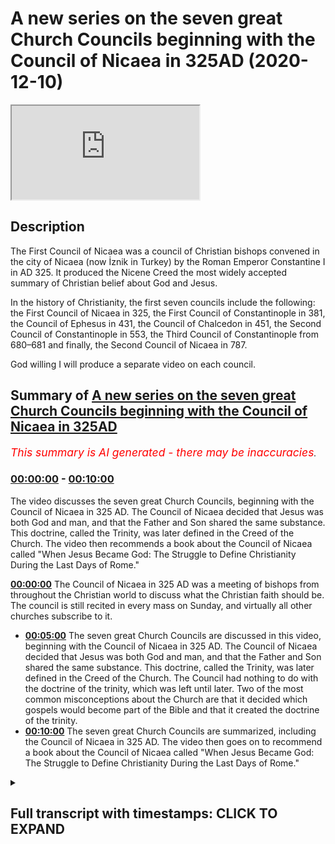 # A new series on the seven great Church Councils beginning with the Council of Nicaea in 325AD (2020-12-10)

<iframe loading='lazy' src='https://www.youtube.com/embed/xDMqo1jMVH4'></iframe>

## Description

The First Council of Nicaea was a council of Christian bishops convened in the city of Nicaea (now İznik in Turkey) by the Roman Emperor Constantine I in AD 325. It produced the Nicene Creed the most widely accepted summary of Christian belief about God and Jesus.

In the history of Christianity, the first seven councils include the following: the First Council of Nicaea in 325, the First Council of Constantinople in 381, the Council of Ephesus in 431, the Council of Chalcedon in 451, the Second Council of Constantinople in 553, the Third Council of Constantinople from 680–681 and finally, the Second Council of Nicaea in 787.

God willing I will produce a separate video on each council.

## Summary of [A new series on the seven great Church Councils beginning with the Council of Nicaea in 325AD](https://www.youtube.com/watch?v=xDMqo1jMVH4)


*<span style="color:red; font-size:125%">This summary is AI generated - there may be inaccuracies</span>. [](/)*

### [00:00:00](https://www.youtube.com/watch?v=xDMqo1jMVH4&t=0) - [00:10:00](https://www.youtube.com/watch?v=xDMqo1jMVH4&t=600)

The video discusses the seven great Church Councils, beginning with the Council of Nicaea in 325 AD. The Council of Nicaea decided that Jesus was both God and man, and that the Father and Son shared the same substance. This doctrine, called the Trinity, was later defined in the Creed of the Church. The video then recommends a book about the Council of Nicaea called "When Jesus Became God: The Struggle to Define Christianity During the Last Days of Rome."

**[00:00:00](https://www.youtube.com/watch?v=xDMqo1jMVH4&t=0)** The Council of Nicaea in 325 AD was a meeting of bishops from throughout the Christian world to discuss what the Christian faith should be. The council is still recited in every mass on Sunday, and virtually all other churches subscribe to it.
* **[00:05:00](https://www.youtube.com/watch?v=xDMqo1jMVH4&t=300)** The seven great Church Councils are discussed in this video, beginning with the Council of Nicaea in 325 AD. The Council of Nicaea decided that Jesus was both God and man, and that the Father and Son shared the same substance. This doctrine, called the Trinity, was later defined in the Creed of the Church. The Council had nothing to do with the doctrine of the trinity, which was left until later. Two of the most common misconceptions about the Church are that it decided which gospels would become part of the Bible and that it created the doctrine of the trinity.
* **[00:10:00](https://www.youtube.com/watch?v=xDMqo1jMVH4&t=600)** The seven great Church Councils are summarized, including the Council of Nicaea in 325 AD. The video then goes on to recommend a book about the Council of Nicaea called "When Jesus Became God: The Struggle to Define Christianity During the Last Days of Rome."

<details><summary><h2>Full transcript with timestamps: CLICK TO EXPAND</h2></summary>

[0:00:01](https://youtu.be/xDMqo1jMVH4?t=1) hello and um i'd like to begin  
[0:00:03](https://youtu.be/xDMqo1jMVH4?t=3) a series of seven videos looking at the  
[0:00:07](https://youtu.be/xDMqo1jMVH4?t=7) seven  
[0:00:08](https://youtu.be/xDMqo1jMVH4?t=8) councils of the church these are the  
[0:00:10](https://youtu.be/xDMqo1jMVH4?t=10) great  
[0:00:11](https://youtu.be/xDMqo1jMVH4?t=11) gatherings of all the bishops in  
[0:00:13](https://youtu.be/xDMqo1jMVH4?t=13) christendom of the church  
[0:00:14](https://youtu.be/xDMqo1jMVH4?t=14) who met on seven occasions over many  
[0:00:16](https://youtu.be/xDMqo1jMVH4?t=16) centuries  
[0:00:18](https://youtu.be/xDMqo1jMVH4?t=18) to thrash out or agree to reach a  
[0:00:20](https://youtu.be/xDMqo1jMVH4?t=20) consensus  
[0:00:22](https://youtu.be/xDMqo1jMVH4?t=22) on what christians should believe on  
[0:00:24](https://youtu.be/xDMqo1jMVH4?t=24) christian doctrine on the christian  
[0:00:26](https://youtu.be/xDMqo1jMVH4?t=26) creed  
[0:00:27](https://youtu.be/xDMqo1jMVH4?t=27) and i think it's useful to look at this  
[0:00:29](https://youtu.be/xDMqo1jMVH4?t=29) and also perhaps to offer some comments  
[0:00:31](https://youtu.be/xDMqo1jMVH4?t=31) on it as well in the light  
[0:00:32](https://youtu.be/xDMqo1jMVH4?t=32) of the christian's own scriptures and  
[0:00:35](https://youtu.be/xDMqo1jMVH4?t=35) what we now know of the historical jesus  
[0:00:37](https://youtu.be/xDMqo1jMVH4?t=37) and the way  
[0:00:38](https://youtu.be/xDMqo1jMVH4?t=38) theology doctrine has evolved and  
[0:00:40](https://youtu.be/xDMqo1jMVH4?t=40) developed over the centuries  
[0:00:43](https://youtu.be/xDMqo1jMVH4?t=43) so um i think there's an opportunity to  
[0:00:45](https://youtu.be/xDMqo1jMVH4?t=45) look at seven different videos at the  
[0:00:47](https://youtu.be/xDMqo1jMVH4?t=47) seven councils  
[0:00:49](https://youtu.be/xDMqo1jMVH4?t=49) starting with the the most famous  
[0:00:51](https://youtu.be/xDMqo1jMVH4?t=51) council of them all the council of  
[0:00:53](https://youtu.be/xDMqo1jMVH4?t=53) nicaea  
[0:00:54](https://youtu.be/xDMqo1jMVH4?t=54) in the fourth century um so why is this  
[0:00:58](https://youtu.be/xDMqo1jMVH4?t=58) important  
[0:00:58](https://youtu.be/xDMqo1jMVH4?t=58) why is this not just a bit of ancient  
[0:01:00](https://youtu.be/xDMqo1jMVH4?t=60) history well the council of nicaea  
[0:01:03](https://youtu.be/xDMqo1jMVH4?t=63) for example is still recited in every  
[0:01:06](https://youtu.be/xDMqo1jMVH4?t=66) mass on sunday  
[0:01:08](https://youtu.be/xDMqo1jMVH4?t=68) so christians throughout the world who  
[0:01:10](https://youtu.be/xDMqo1jMVH4?t=70) are roman catholic  
[0:01:11](https://youtu.be/xDMqo1jMVH4?t=71) uh recite read out uh the council of  
[0:01:15](https://youtu.be/xDMqo1jMVH4?t=75) nicaea so it re and that's the biggest  
[0:01:18](https://youtu.be/xDMqo1jMVH4?t=78) church in the world  
[0:01:20](https://youtu.be/xDMqo1jMVH4?t=80) and virtually all other churches main  
[0:01:23](https://youtu.be/xDMqo1jMVH4?t=83) churches  
[0:01:24](https://youtu.be/xDMqo1jMVH4?t=84) agree that this council is true and they  
[0:01:26](https://youtu.be/xDMqo1jMVH4?t=86) subscribe to it it's their doctrine it's  
[0:01:28](https://youtu.be/xDMqo1jMVH4?t=88) it expresses their faith uh in the most  
[0:01:31](https://youtu.be/xDMqo1jMVH4?t=91) succinct way  
[0:01:32](https://youtu.be/xDMqo1jMVH4?t=92) uh whether it be the church of england  
[0:01:34](https://youtu.be/xDMqo1jMVH4?t=94) or the methodist church or or whoever  
[0:01:36](https://youtu.be/xDMqo1jMVH4?t=96) but that with the exception of um say  
[0:01:39](https://youtu.be/xDMqo1jMVH4?t=99) that you have his witnesses  
[0:01:41](https://youtu.be/xDMqo1jMVH4?t=101) most other churches accepted  
[0:01:44](https://youtu.be/xDMqo1jMVH4?t=104) so um i want to talk about these creeds  
[0:01:47](https://youtu.be/xDMqo1jMVH4?t=107) what they mean  
[0:01:48](https://youtu.be/xDMqo1jMVH4?t=108) why they were formulated why they're  
[0:01:50](https://youtu.be/xDMqo1jMVH4?t=110) important and also offer a few points  
[0:01:52](https://youtu.be/xDMqo1jMVH4?t=112) of comment by way as i say of um  
[0:01:56](https://youtu.be/xDMqo1jMVH4?t=116) what the historical jesus uh apparently  
[0:01:59](https://youtu.be/xDMqo1jMVH4?t=119) said and what even the christian's own  
[0:02:00](https://youtu.be/xDMqo1jMVH4?t=120) bible  
[0:02:02](https://youtu.be/xDMqo1jMVH4?t=122) says by way of contrast  
[0:02:05](https://youtu.be/xDMqo1jMVH4?t=125) so what was the counts of nicaea why is  
[0:02:07](https://youtu.be/xDMqo1jMVH4?t=127) it called the council of nicaea well  
[0:02:09](https://youtu.be/xDMqo1jMVH4?t=129) the nicaea was a town in what is today  
[0:02:14](https://youtu.be/xDMqo1jMVH4?t=134) called turkey  
[0:02:15](https://youtu.be/xDMqo1jMVH4?t=135) and it was chosen by the then emperor  
[0:02:18](https://youtu.be/xDMqo1jMVH4?t=138) constantine  
[0:02:19](https://youtu.be/xDMqo1jMVH4?t=139) as a convenient place in the center of  
[0:02:21](https://youtu.be/xDMqo1jMVH4?t=141) the roman empire  
[0:02:23](https://youtu.be/xDMqo1jMVH4?t=143) in 325 a.d where all the bishops who  
[0:02:26](https://youtu.be/xDMqo1jMVH4?t=146) were called were invited from other  
[0:02:28](https://youtu.be/xDMqo1jMVH4?t=148) world from britain  
[0:02:29](https://youtu.be/xDMqo1jMVH4?t=149) from greece from italy  
[0:02:32](https://youtu.be/xDMqo1jMVH4?t=152) from uh from the east  
[0:02:36](https://youtu.be/xDMqo1jMVH4?t=156) wherever they may be were called over a  
[0:02:37](https://youtu.be/xDMqo1jMVH4?t=157) thousand bishops were invited  
[0:02:39](https://youtu.be/xDMqo1jMVH4?t=159) uh in the end only about three 318  
[0:02:42](https://youtu.be/xDMqo1jMVH4?t=162) the number varies and the sources  
[0:02:44](https://youtu.be/xDMqo1jMVH4?t=164) actually were able to attend along with  
[0:02:46](https://youtu.be/xDMqo1jMVH4?t=166) all their assistants and fellow priests  
[0:02:48](https://youtu.be/xDMqo1jMVH4?t=168) and presbyters and deacons so  
[0:02:50](https://youtu.be/xDMqo1jMVH4?t=170) it's actually quite a large number of  
[0:02:51](https://youtu.be/xDMqo1jMVH4?t=171) people who attended we have  
[0:02:54](https://youtu.be/xDMqo1jMVH4?t=174) some records uh from that time a chap  
[0:02:57](https://youtu.be/xDMqo1jMVH4?t=177) called eusebius kept a record  
[0:02:59](https://youtu.be/xDMqo1jMVH4?t=179) um so we have some idea what actually  
[0:03:01](https://youtu.be/xDMqo1jMVH4?t=181) happened  
[0:03:03](https://youtu.be/xDMqo1jMVH4?t=183) but uh constantine the the emperor was  
[0:03:06](https://youtu.be/xDMqo1jMVH4?t=186) um  
[0:03:06](https://youtu.be/xDMqo1jMVH4?t=186) the guy who was uh in charge and he  
[0:03:09](https://youtu.be/xDMqo1jMVH4?t=189) wanted  
[0:03:10](https://youtu.be/xDMqo1jMVH4?t=190) a creed uh to express the common faith  
[0:03:13](https://youtu.be/xDMqo1jMVH4?t=193) of the church  
[0:03:14](https://youtu.be/xDMqo1jMVH4?t=194) because at that time be both before and  
[0:03:17](https://youtu.be/xDMqo1jMVH4?t=197) after actually the church was in  
[0:03:18](https://youtu.be/xDMqo1jMVH4?t=198) conflict was riven apart by  
[0:03:20](https://youtu.be/xDMqo1jMVH4?t=200) disagreements over who jesus  
[0:03:24](https://youtu.be/xDMqo1jMVH4?t=204) was and there were other issues as well  
[0:03:25](https://youtu.be/xDMqo1jMVH4?t=205) but this was the biggest  
[0:03:27](https://youtu.be/xDMqo1jMVH4?t=207) theological issue of all the churchmen  
[0:03:30](https://youtu.be/xDMqo1jMVH4?t=210) lead church leaders like say athanasius  
[0:03:32](https://youtu.be/xDMqo1jMVH4?t=212) who is a  
[0:03:34](https://youtu.be/xDMqo1jMVH4?t=214) a pretty famous high-profile bishop in  
[0:03:36](https://youtu.be/xDMqo1jMVH4?t=216) alexandria in uh  
[0:03:38](https://youtu.be/xDMqo1jMVH4?t=218) today's egypt he defended the idea  
[0:03:42](https://youtu.be/xDMqo1jMVH4?t=222) that jesus was god just like the father  
[0:03:44](https://youtu.be/xDMqo1jMVH4?t=224) was god father was god  
[0:03:46](https://youtu.be/xDMqo1jMVH4?t=226) jesus was god there were other people  
[0:03:48](https://youtu.be/xDMqo1jMVH4?t=228) some of who were bishops but perhaps the  
[0:03:50](https://youtu.be/xDMqo1jMVH4?t=230) most famous one was called  
[0:03:51](https://youtu.be/xDMqo1jMVH4?t=231) arius and arius um  
[0:03:54](https://youtu.be/xDMqo1jMVH4?t=234) was what's called a presbyter kind of  
[0:03:56](https://youtu.be/xDMqo1jMVH4?t=236) like a priest  
[0:03:58](https://youtu.be/xDMqo1jMVH4?t=238) also from the same part of the world who  
[0:04:01](https://youtu.be/xDMqo1jMVH4?t=241) although  
[0:04:02](https://youtu.be/xDMqo1jMVH4?t=242) he agreed that jesus was divine  
[0:04:05](https://youtu.be/xDMqo1jMVH4?t=245) believed actually that there was a time  
[0:04:07](https://youtu.be/xDMqo1jMVH4?t=247) when he did not exist  
[0:04:08](https://youtu.be/xDMqo1jMVH4?t=248) and that was almost his catchphrase that  
[0:04:10](https://youtu.be/xDMqo1jMVH4?t=250) the son uh was god but there was a time  
[0:04:13](https://youtu.be/xDMqo1jMVH4?t=253) when he was not  
[0:04:14](https://youtu.be/xDMqo1jMVH4?t=254) he didn't exist only the father existed  
[0:04:16](https://youtu.be/xDMqo1jMVH4?t=256) from all eternity  
[0:04:17](https://youtu.be/xDMqo1jMVH4?t=257) the son ultimately although he was the  
[0:04:20](https://youtu.be/xDMqo1jMVH4?t=260) greatest  
[0:04:21](https://youtu.be/xDMqo1jMVH4?t=261) and existed before anything else was  
[0:04:23](https://youtu.be/xDMqo1jMVH4?t=263) created was ultimately  
[0:04:25](https://youtu.be/xDMqo1jMVH4?t=265) created by god so the sun was in a sense  
[0:04:28](https://youtu.be/xDMqo1jMVH4?t=268) a created god  
[0:04:29](https://youtu.be/xDMqo1jMVH4?t=269) if you like and many people in the  
[0:04:33](https://youtu.be/xDMqo1jMVH4?t=273) church  
[0:04:33](https://youtu.be/xDMqo1jMVH4?t=273) at that time agreed but many people also  
[0:04:37](https://youtu.be/xDMqo1jMVH4?t=277) agreed with athanasius  
[0:04:39](https://youtu.be/xDMqo1jMVH4?t=279) and uh in those days when christians  
[0:04:41](https://youtu.be/xDMqo1jMVH4?t=281) disagreed they got violent and  
[0:04:43](https://youtu.be/xDMqo1jMVH4?t=283) particularly athanasius had a reputation  
[0:04:45](https://youtu.be/xDMqo1jMVH4?t=285) for being a bit of a thug  
[0:04:46](https://youtu.be/xDMqo1jMVH4?t=286) and um it was alleged that he uh  
[0:04:49](https://youtu.be/xDMqo1jMVH4?t=289) through various mercenaries he got  
[0:04:51](https://youtu.be/xDMqo1jMVH4?t=291) people beaten up for their theological  
[0:04:53](https://youtu.be/xDMqo1jMVH4?t=293) views  
[0:04:54](https://youtu.be/xDMqo1jMVH4?t=294) and even people famously in the  
[0:04:55](https://youtu.be/xDMqo1jMVH4?t=295) marketplace used to argue and get a bit  
[0:04:58](https://youtu.be/xDMqo1jMVH4?t=298) violent  
[0:04:58](https://youtu.be/xDMqo1jMVH4?t=298) um about theological disputes about the  
[0:05:01](https://youtu.be/xDMqo1jMVH4?t=301) trinity  
[0:05:01](https://youtu.be/xDMqo1jMVH4?t=301) and about jesus and whatever um it  
[0:05:04](https://youtu.be/xDMqo1jMVH4?t=304) reminds me somewhat of muslims who are  
[0:05:06](https://youtu.be/xDMqo1jMVH4?t=306) so passionate about their faith some are  
[0:05:08](https://youtu.be/xDMqo1jMVH4?t=308) that they uh do things they shouldn't  
[0:05:10](https://youtu.be/xDMqo1jMVH4?t=310) in those days christians fulfill that  
[0:05:13](https://youtu.be/xDMqo1jMVH4?t=313) role today's christians  
[0:05:15](https://youtu.be/xDMqo1jMVH4?t=315) are pretty lukewarm and securized don't  
[0:05:17](https://youtu.be/xDMqo1jMVH4?t=317) really mind if they get walked all over  
[0:05:18](https://youtu.be/xDMqo1jMVH4?t=318) by  
[0:05:19](https://youtu.be/xDMqo1jMVH4?t=319) by other people and their faith is  
[0:05:21](https://youtu.be/xDMqo1jMVH4?t=321) insulted and they say oh well  
[0:05:22](https://youtu.be/xDMqo1jMVH4?t=322) we should make fun of our religion we're  
[0:05:24](https://youtu.be/xDMqo1jMVH4?t=324) happy with that but  
[0:05:26](https://youtu.be/xDMqo1jMVH4?t=326) um but in the fourth century christians  
[0:05:28](https://youtu.be/xDMqo1jMVH4?t=328) took their faith very seriously and  
[0:05:29](https://youtu.be/xDMqo1jMVH4?t=329) wouldn't have put up with any nonsense  
[0:05:31](https://youtu.be/xDMqo1jMVH4?t=331) um anyway so this council meets um  
[0:05:35](https://youtu.be/xDMqo1jMVH4?t=335) and um the arguments take place between  
[0:05:38](https://youtu.be/xDMqo1jMVH4?t=338) uh those representing athanasius the  
[0:05:41](https://youtu.be/xDMqo1jMVH4?t=341) bishop  
[0:05:41](https://youtu.be/xDMqo1jMVH4?t=341) who defended the idea that jesus was god  
[0:05:44](https://youtu.be/xDMqo1jMVH4?t=344) um  
[0:05:45](https://youtu.be/xDMqo1jMVH4?t=345) and the idea that the father and the son  
[0:05:48](https://youtu.be/xDMqo1jMVH4?t=348) shared the same being the same substance  
[0:05:52](https://youtu.be/xDMqo1jMVH4?t=352) the word in greek and this is a bit of  
[0:05:53](https://youtu.be/xDMqo1jMVH4?t=353) jargon but it's gone down in history  
[0:05:56](https://youtu.be/xDMqo1jMVH4?t=356) is homousion homo meaning the same  
[0:05:59](https://youtu.be/xDMqo1jMVH4?t=359) and usion coming from the greek word  
[0:06:01](https://youtu.be/xDMqo1jMVH4?t=361) uzia meaning  
[0:06:02](https://youtu.be/xDMqo1jMVH4?t=362) being excuse me or substance same beings  
[0:06:06](https://youtu.be/xDMqo1jMVH4?t=366) in this word  
[0:06:07](https://youtu.be/xDMqo1jMVH4?t=367) homo usion entered into the vocabulary  
[0:06:09](https://youtu.be/xDMqo1jMVH4?t=369) of the church  
[0:06:10](https://youtu.be/xDMqo1jMVH4?t=370) and it's still part of the vocabulary of  
[0:06:11](https://youtu.be/xDMqo1jMVH4?t=371) the church in its understanding of the  
[0:06:13](https://youtu.be/xDMqo1jMVH4?t=373) relationship between the father and the  
[0:06:15](https://youtu.be/xDMqo1jMVH4?t=375) son  
[0:06:16](https://youtu.be/xDMqo1jMVH4?t=376) between the father who's god and jesus  
[0:06:18](https://youtu.be/xDMqo1jMVH4?t=378) is god they share the same sub they're  
[0:06:20](https://youtu.be/xDMqo1jMVH4?t=380) both  
[0:06:20](https://youtu.be/xDMqo1jMVH4?t=380) divine they're both god in the absolute  
[0:06:23](https://youtu.be/xDMqo1jMVH4?t=383) sense  
[0:06:24](https://youtu.be/xDMqo1jMVH4?t=384) whereas those who are opposed to the  
[0:06:27](https://youtu.be/xDMqo1jMVH4?t=387) idea of  
[0:06:28](https://youtu.be/xDMqo1jMVH4?t=388) jesus being the uncreated god people  
[0:06:30](https://youtu.be/xDMqo1jMVH4?t=390) like arius  
[0:06:32](https://youtu.be/xDMqo1jMVH4?t=392) rejected that term and they rejected it  
[0:06:34](https://youtu.be/xDMqo1jMVH4?t=394) on the good sound principle that  
[0:06:36](https://youtu.be/xDMqo1jMVH4?t=396) actually  
[0:06:36](https://youtu.be/xDMqo1jMVH4?t=396) it's not in the bible it's simply not  
[0:06:38](https://youtu.be/xDMqo1jMVH4?t=398) there in the jewish bible it's not  
[0:06:40](https://youtu.be/xDMqo1jMVH4?t=400) they're the new testament jesus never  
[0:06:41](https://youtu.be/xDMqo1jMVH4?t=401) preached homoresion neither did the  
[0:06:43](https://youtu.be/xDMqo1jMVH4?t=403) apostles needed the  
[0:06:44](https://youtu.be/xDMqo1jMVH4?t=404) paul or anyone so why are we using this  
[0:06:48](https://youtu.be/xDMqo1jMVH4?t=408) bidder this innovative term to describe  
[0:06:51](https://youtu.be/xDMqo1jMVH4?t=411) the god head the term comes from pagan  
[0:06:54](https://youtu.be/xDMqo1jMVH4?t=414) philosophy from greek philosophy  
[0:06:55](https://youtu.be/xDMqo1jMVH4?t=415) anyway so at the end of the day  
[0:06:59](https://youtu.be/xDMqo1jMVH4?t=419) a vote was taken and this is how  
[0:07:02](https://youtu.be/xDMqo1jMVH4?t=422) doctrine was created  
[0:07:05](https://youtu.be/xDMqo1jMVH4?t=425) at some crucial points in the church  
[0:07:07](https://youtu.be/xDMqo1jMVH4?t=427) through majority  
[0:07:08](https://youtu.be/xDMqo1jMVH4?t=428) votes and the majority vote was that  
[0:07:12](https://youtu.be/xDMqo1jMVH4?t=432) athanasius was right and god  
[0:07:15](https://youtu.be/xDMqo1jMVH4?t=435) was declared to be the father and the  
[0:07:19](https://youtu.be/xDMqo1jMVH4?t=439) son  
[0:07:20](https://youtu.be/xDMqo1jMVH4?t=440) so uh those who were disagreed  
[0:07:23](https://youtu.be/xDMqo1jMVH4?t=443) were banished so there's a great  
[0:07:24](https://youtu.be/xDMqo1jMVH4?t=444) incentive to vote the way the  
[0:07:27](https://youtu.be/xDMqo1jMVH4?t=447) emperor wanted you to vote and he  
[0:07:29](https://youtu.be/xDMqo1jMVH4?t=449) supported the ideas of athanasius  
[0:07:31](https://youtu.be/xDMqo1jMVH4?t=451) and if you didn't support the uh the  
[0:07:33](https://youtu.be/xDMqo1jMVH4?t=453) views of the roman empire  
[0:07:35](https://youtu.be/xDMqo1jMVH4?t=455) and the emperor uh then you were  
[0:07:37](https://youtu.be/xDMqo1jMVH4?t=457) banished  
[0:07:38](https://youtu.be/xDMqo1jMVH4?t=458) which was not a punishment that you'd  
[0:07:40](https://youtu.be/xDMqo1jMVH4?t=460) want so  
[0:07:41](https://youtu.be/xDMqo1jMVH4?t=461) um the the council uh agreed  
[0:07:44](https://youtu.be/xDMqo1jMVH4?t=464) uh with athanasius as i was saying  
[0:07:47](https://youtu.be/xDMqo1jMVH4?t=467) and the creed that came out of creed is  
[0:07:50](https://youtu.be/xDMqo1jMVH4?t=470) a statement of belief like  
[0:07:51](https://youtu.be/xDMqo1jMVH4?t=471) akida basically uh which is the arabic  
[0:07:54](https://youtu.be/xDMqo1jMVH4?t=474) term  
[0:07:55](https://youtu.be/xDMqo1jMVH4?t=475) um the arab the nicene creed was created  
[0:07:58](https://youtu.be/xDMqo1jMVH4?t=478) and it had  
[0:07:58](https://youtu.be/xDMqo1jMVH4?t=478) phrases like jesus been described as  
[0:08:01](https://youtu.be/xDMqo1jMVH4?t=481) light from light  
[0:08:02](https://youtu.be/xDMqo1jMVH4?t=482) true god from true god that was one  
[0:08:04](https://youtu.be/xDMqo1jMVH4?t=484) expression from the  
[0:08:06](https://youtu.be/xDMqo1jMVH4?t=486) nicen creed that proclaims his divinity  
[0:08:08](https://youtu.be/xDMqo1jMVH4?t=488) jesus christ is said to be begotten  
[0:08:11](https://youtu.be/xDMqo1jMVH4?t=491) not made i'm not quite sure what  
[0:08:13](https://youtu.be/xDMqo1jMVH4?t=493) begotten means because if you beget  
[0:08:14](https://youtu.be/xDMqo1jMVH4?t=494) something that implies  
[0:08:15](https://youtu.be/xDMqo1jMVH4?t=495) priority ontological priority of the one  
[0:08:18](https://youtu.be/xDMqo1jMVH4?t=498) who is begetting but hey  
[0:08:20](https://youtu.be/xDMqo1jMVH4?t=500) uh begotten not made uh asserting  
[0:08:23](https://youtu.be/xDMqo1jMVH4?t=503) therefore that he was not a mere  
[0:08:24](https://youtu.be/xDMqo1jMVH4?t=504) creature brought out of brought into  
[0:08:27](https://youtu.be/xDMqo1jMVH4?t=507) being out of nothing like  
[0:08:28](https://youtu.be/xDMqo1jMVH4?t=508) aries believed but uh of the same  
[0:08:31](https://youtu.be/xDMqo1jMVH4?t=511) substance  
[0:08:32](https://youtu.be/xDMqo1jMVH4?t=512) as the father um so  
[0:08:36](https://youtu.be/xDMqo1jMVH4?t=516) at homorescius as i say or  
[0:08:37](https://youtu.be/xDMqo1jMVH4?t=517) consubstantial that's  
[0:08:39](https://youtu.be/xDMqo1jMVH4?t=519) another term from latin  
[0:08:42](https://youtu.be/xDMqo1jMVH4?t=522) meaning of the same substance um so this  
[0:08:46](https://youtu.be/xDMqo1jMVH4?t=526) creed was  
[0:08:47](https://youtu.be/xDMqo1jMVH4?t=527) uh declared to be binding on all  
[0:08:49](https://youtu.be/xDMqo1jMVH4?t=529) christians  
[0:08:51](https://youtu.be/xDMqo1jMVH4?t=531) and we still have it recited today as i  
[0:08:53](https://youtu.be/xDMqo1jMVH4?t=533) say now there are a couple of  
[0:08:55](https://youtu.be/xDMqo1jMVH4?t=535) misconceptions  
[0:08:56](https://youtu.be/xDMqo1jMVH4?t=536) um which have become quite popular in  
[0:08:59](https://youtu.be/xDMqo1jMVH4?t=539) recent years one is that  
[0:09:01](https://youtu.be/xDMqo1jMVH4?t=541) somehow the idea that the bible the  
[0:09:03](https://youtu.be/xDMqo1jMVH4?t=543) biblical canon the gospels  
[0:09:05](https://youtu.be/xDMqo1jMVH4?t=545) were somehow decided which gospels would  
[0:09:08](https://youtu.be/xDMqo1jMVH4?t=548) become part of the new testament of that  
[0:09:10](https://youtu.be/xDMqo1jMVH4?t=550) time and which were  
[0:09:11](https://youtu.be/xDMqo1jMVH4?t=551) rejected this is complete border dash  
[0:09:14](https://youtu.be/xDMqo1jMVH4?t=554) there's no evidence in history  
[0:09:15](https://youtu.be/xDMqo1jMVH4?t=555) for that um the main source of the idea  
[0:09:19](https://youtu.be/xDMqo1jMVH4?t=559) that the canon i the list of books to go  
[0:09:22](https://youtu.be/xDMqo1jMVH4?t=562) into the bible was created at the  
[0:09:24](https://youtu.be/xDMqo1jMVH4?t=564) council and i say it seems to be  
[0:09:25](https://youtu.be/xDMqo1jMVH4?t=565) voltaire who's a  
[0:09:26](https://youtu.be/xDMqo1jMVH4?t=566) 18th century french guy he popularized  
[0:09:28](https://youtu.be/xDMqo1jMVH4?t=568) the story  
[0:09:30](https://youtu.be/xDMqo1jMVH4?t=570) um so that that is um a falsehood  
[0:09:33](https://youtu.be/xDMqo1jMVH4?t=573) that's a an urban myth call it that the  
[0:09:36](https://youtu.be/xDMqo1jMVH4?t=576) other  
[0:09:36](https://youtu.be/xDMqo1jMVH4?t=576) uh misconception um perhaps more serious  
[0:09:39](https://youtu.be/xDMqo1jMVH4?t=579) is the idea that the council  
[0:09:42](https://youtu.be/xDMqo1jMVH4?t=582) created the doctrine of the trinity or  
[0:09:44](https://youtu.be/xDMqo1jMVH4?t=584) discussed the trinity  
[0:09:46](https://youtu.be/xDMqo1jMVH4?t=586) um the council had nothing to do with  
[0:09:48](https://youtu.be/xDMqo1jMVH4?t=588) the trinity as i say it was to deal with  
[0:09:49](https://youtu.be/xDMqo1jMVH4?t=589) the issue of the deity of christ  
[0:09:53](https://youtu.be/xDMqo1jMVH4?t=593) questions of the holy spirit um  
[0:09:56](https://youtu.be/xDMqo1jMVH4?t=596) this is the third so-called third person  
[0:09:58](https://youtu.be/xDMqo1jMVH4?t=598) of trinity that was not  
[0:09:59](https://youtu.be/xDMqo1jMVH4?t=599) that was left until another year  
[0:10:03](https://youtu.be/xDMqo1jMVH4?t=603) in fact um that was discussed really in  
[0:10:05](https://youtu.be/xDMqo1jMVH4?t=605) the fourth century  
[0:10:07](https://youtu.be/xDMqo1jMVH4?t=607) at the council of constantinople one of  
[0:10:09](https://youtu.be/xDMqo1jMVH4?t=609) the other councils  
[0:10:10](https://youtu.be/xDMqo1jMVH4?t=610) that i hopefully god willing will be  
[0:10:13](https://youtu.be/xDMqo1jMVH4?t=613) addressing  
[0:10:14](https://youtu.be/xDMqo1jMVH4?t=614) in another video so um  
[0:10:17](https://youtu.be/xDMqo1jMVH4?t=617) that in summary is a very brief uh  
[0:10:20](https://youtu.be/xDMqo1jMVH4?t=620) synopsis of  
[0:10:21](https://youtu.be/xDMqo1jMVH4?t=621) what happened at the council it's the  
[0:10:23](https://youtu.be/xDMqo1jMVH4?t=623) most important christian council in  
[0:10:25](https://youtu.be/xDMqo1jMVH4?t=625) history uh still uh influencing  
[0:10:28](https://youtu.be/xDMqo1jMVH4?t=628) christians today what might one say  
[0:10:31](https://youtu.be/xDMqo1jMVH4?t=631) about it in view of the bible  
[0:10:33](https://youtu.be/xDMqo1jMVH4?t=633) and the historical jesus well that's  
[0:10:36](https://youtu.be/xDMqo1jMVH4?t=636) where it gets a bit  
[0:10:37](https://youtu.be/xDMqo1jMVH4?t=637) awkward because just to give you just  
[0:10:40](https://youtu.be/xDMqo1jMVH4?t=640) a couple of examples in the earliest  
[0:10:42](https://youtu.be/xDMqo1jMVH4?t=642) gospel gospel of mark  
[0:10:44](https://youtu.be/xDMqo1jMVH4?t=644) in the new testament um there's a story  
[0:10:47](https://youtu.be/xDMqo1jMVH4?t=647) in chapter 10  
[0:10:48](https://youtu.be/xDMqo1jMVH4?t=648) uh verse 17 onwards where uh i don't  
[0:10:51](https://youtu.be/xDMqo1jMVH4?t=651) know this is a true story but this is  
[0:10:52](https://youtu.be/xDMqo1jMVH4?t=652) what the gospel says  
[0:10:54](https://youtu.be/xDMqo1jMVH4?t=654) he says a man a rich man young man came  
[0:10:56](https://youtu.be/xDMqo1jMVH4?t=656) to jesus and said good teacher  
[0:10:58](https://youtu.be/xDMqo1jMVH4?t=658) what must i do to inherit eternal life  
[0:11:01](https://youtu.be/xDMqo1jMVH4?t=661) jesus said why do you call me good  
[0:11:05](https://youtu.be/xDMqo1jMVH4?t=665) there is no one good but god alone  
[0:11:09](https://youtu.be/xDMqo1jMVH4?t=669) now this verse is usually understood to  
[0:11:11](https://youtu.be/xDMqo1jMVH4?t=671) mean that jesus was denying that he was  
[0:11:12](https://youtu.be/xDMqo1jMVH4?t=672) god  
[0:11:14](https://youtu.be/xDMqo1jMVH4?t=674) there's another verse in the bible um  
[0:11:16](https://youtu.be/xDMqo1jMVH4?t=676) where jesus  
[0:11:17](https://youtu.be/xDMqo1jMVH4?t=677) says um again historicity is debated but  
[0:11:20](https://youtu.be/xDMqo1jMVH4?t=680) anyway it's there in the bible  
[0:11:22](https://youtu.be/xDMqo1jMVH4?t=682) the father is greater than i the father  
[0:11:25](https://youtu.be/xDMqo1jMVH4?t=685) is greater than i  
[0:11:26](https://youtu.be/xDMqo1jMVH4?t=686) so obviously he both can't be god if one  
[0:11:29](https://youtu.be/xDMqo1jMVH4?t=689) of the  
[0:11:29](https://youtu.be/xDMqo1jMVH4?t=689) persons of the godhead is greater than  
[0:11:31](https://youtu.be/xDMqo1jMVH4?t=691) the other god is god after all  
[0:11:33](https://youtu.be/xDMqo1jMVH4?t=693) so that's a bit of an odd thing to have  
[0:11:36](https://youtu.be/xDMqo1jMVH4?t=696) in your bible if you believe in what  
[0:11:38](https://youtu.be/xDMqo1jMVH4?t=698) nicaea  
[0:11:39](https://youtu.be/xDMqo1jMVH4?t=699) determined and another verse in john's  
[0:11:42](https://youtu.be/xDMqo1jMVH4?t=702) gospel  
[0:11:42](https://youtu.be/xDMqo1jMVH4?t=702) um in chapter 17 verse 3 and i'll just  
[0:11:44](https://youtu.be/xDMqo1jMVH4?t=704) read it to you this is  
[0:11:46](https://youtu.be/xDMqo1jMVH4?t=706) where jesus prays for his disciples and  
[0:11:48](https://youtu.be/xDMqo1jMVH4?t=708) he is said  
[0:11:49](https://youtu.be/xDMqo1jMVH4?t=709) and this is eternal life so this really  
[0:11:52](https://youtu.be/xDMqo1jMVH4?t=712) matters  
[0:11:53](https://youtu.be/xDMqo1jMVH4?t=713) that they may know you the only true god  
[0:11:56](https://youtu.be/xDMqo1jMVH4?t=716) and jesus christ whom you have sent so  
[0:11:59](https://youtu.be/xDMqo1jMVH4?t=719) this is jesus praying  
[0:12:01](https://youtu.be/xDMqo1jMVH4?t=721) this is eternal life that they may know  
[0:12:03](https://youtu.be/xDMqo1jMVH4?t=723) you  
[0:12:04](https://youtu.be/xDMqo1jMVH4?t=724) god the only true god and  
[0:12:07](https://youtu.be/xDMqo1jMVH4?t=727) jesus christ whom you have sent so  
[0:12:10](https://youtu.be/xDMqo1jMVH4?t=730) clearly  
[0:12:11](https://youtu.be/xDMqo1jMVH4?t=731) god and jesus are two separate beings  
[0:12:14](https://youtu.be/xDMqo1jMVH4?t=734) jesus is not god he's praying to god  
[0:12:16](https://youtu.be/xDMqo1jMVH4?t=736) and he refers to the father only as  
[0:12:19](https://youtu.be/xDMqo1jMVH4?t=739) the true god so that verse sits very  
[0:12:23](https://youtu.be/xDMqo1jMVH4?t=743) uncomfortably  
[0:12:24](https://youtu.be/xDMqo1jMVH4?t=744) to put it mildly with the counts of  
[0:12:26](https://youtu.be/xDMqo1jMVH4?t=746) nicer's insistence that  
[0:12:28](https://youtu.be/xDMqo1jMVH4?t=748) jesus as well is god and indeed there  
[0:12:31](https://youtu.be/xDMqo1jMVH4?t=751) are countless verses  
[0:12:33](https://youtu.be/xDMqo1jMVH4?t=753) in the new testament even in the  
[0:12:35](https://youtu.be/xDMqo1jMVH4?t=755) christian new testament  
[0:12:36](https://youtu.be/xDMqo1jMVH4?t=756) which suggests that jesus is not god  
[0:12:38](https://youtu.be/xDMqo1jMVH4?t=758) jesus doesn't know the day to the end he  
[0:12:40](https://youtu.be/xDMqo1jMVH4?t=760) gets tired  
[0:12:41](https://youtu.be/xDMqo1jMVH4?t=761) he is not omniscient he dies on a cross  
[0:12:44](https://youtu.be/xDMqo1jMVH4?t=764) god doesn't die according to the bible  
[0:12:46](https://youtu.be/xDMqo1jMVH4?t=766) according to the crown god is eternal  
[0:12:47](https://youtu.be/xDMqo1jMVH4?t=767) he's immortal  
[0:12:48](https://youtu.be/xDMqo1jMVH4?t=768) how can an immortal eternal god  
[0:12:52](https://youtu.be/xDMqo1jMVH4?t=772) die and so on and so on and so on so  
[0:12:55](https://youtu.be/xDMqo1jMVH4?t=775) um this this is a a an issue which will  
[0:12:59](https://youtu.be/xDMqo1jMVH4?t=779) haunt christians as people look in the  
[0:13:01](https://youtu.be/xDMqo1jMVH4?t=781) bible and say hey  
[0:13:02](https://youtu.be/xDMqo1jMVH4?t=782) your bible doesn't quite match up with  
[0:13:04](https://youtu.be/xDMqo1jMVH4?t=784) the beliefs of nicaea  
[0:13:06](https://youtu.be/xDMqo1jMVH4?t=786) now in terms of recommended reading  
[0:13:08](https://youtu.be/xDMqo1jMVH4?t=788) there are several books i would  
[0:13:09](https://youtu.be/xDMqo1jMVH4?t=789) recommend if you really want to go into  
[0:13:10](https://youtu.be/xDMqo1jMVH4?t=790) this now  
[0:13:11](https://youtu.be/xDMqo1jMVH4?t=791) it's a great it's a great story uh this  
[0:13:13](https://youtu.be/xDMqo1jMVH4?t=793) one i recommend  
[0:13:14](https://youtu.be/xDMqo1jMVH4?t=794) a lot it's called when jesus became god  
[0:13:16](https://youtu.be/xDMqo1jMVH4?t=796) the struggle to define  
[0:13:18](https://youtu.be/xDMqo1jMVH4?t=798) christianity during the last days of  
[0:13:20](https://youtu.be/xDMqo1jMVH4?t=800) rome by richard  
[0:13:21](https://youtu.be/xDMqo1jMVH4?t=801) rubinstein he's an american academic and  
[0:13:23](https://youtu.be/xDMqo1jMVH4?t=803) there's a very  
[0:13:24](https://youtu.be/xDMqo1jMVH4?t=804) readable story there of the council  
[0:13:26](https://youtu.be/xDMqo1jMVH4?t=806) itself how it came to be  
[0:13:29](https://youtu.be/xDMqo1jMVH4?t=809) what happened the debate the arguments  
[0:13:31](https://youtu.be/xDMqo1jMVH4?t=811) what happened to the people who lost the  
[0:13:32](https://youtu.be/xDMqo1jMVH4?t=812) vote and were persecuted  
[0:13:35](https://youtu.be/xDMqo1jMVH4?t=815) this book um early christian doctrines  
[0:13:38](https://youtu.be/xDMqo1jMVH4?t=818) by jnd kelly  
[0:13:40](https://youtu.be/xDMqo1jMVH4?t=820) when i was at university studying this  
[0:13:42](https://youtu.be/xDMqo1jMVH4?t=822) very council which i did  
[0:13:44](https://youtu.be/xDMqo1jMVH4?t=824) some research on this was one of the  
[0:13:46](https://youtu.be/xDMqo1jMVH4?t=826) main  
[0:13:47](https://youtu.be/xDMqo1jMVH4?t=827) books that was on the bibliography and i  
[0:13:49](https://youtu.be/xDMqo1jMVH4?t=829) i i've always treasured this jd kelly  
[0:13:52](https://youtu.be/xDMqo1jMVH4?t=832) was a  
[0:13:52](https://youtu.be/xDMqo1jMVH4?t=832) an anglican historian theologian and  
[0:13:55](https://youtu.be/xDMqo1jMVH4?t=835) this is the  
[0:13:55](https://youtu.be/xDMqo1jMVH4?t=835) the go-to reference work if you want to  
[0:13:58](https://youtu.be/xDMqo1jMVH4?t=838) really get into the history the theology  
[0:14:00](https://youtu.be/xDMqo1jMVH4?t=840) of this academically  
[0:14:02](https://youtu.be/xDMqo1jMVH4?t=842) he also wrote this book um which  
[0:14:05](https://youtu.be/xDMqo1jMVH4?t=845) is called the early christian creeds by  
[0:14:07](https://youtu.be/xDMqo1jMVH4?t=847) jnd kelly  
[0:14:09](https://youtu.be/xDMqo1jMVH4?t=849) the one on christian doctrines is i  
[0:14:10](https://youtu.be/xDMqo1jMVH4?t=850) think the the better one  
[0:14:13](https://youtu.be/xDMqo1jMVH4?t=853) so that is it for now next time god  
[0:14:16](https://youtu.be/xDMqo1jMVH4?t=856) willing i will address the next council  
[0:14:18](https://youtu.be/xDMqo1jMVH4?t=858) why it was convened uh why it's  
[0:14:21](https://youtu.be/xDMqo1jMVH4?t=861) important and some of the criticisms  
[0:14:23](https://youtu.be/xDMqo1jMVH4?t=863) one might make of it from a monotheist  
[0:14:26](https://youtu.be/xDMqo1jMVH4?t=866) unitarian  
[0:14:27](https://youtu.be/xDMqo1jMVH4?t=867) muslim perspective um in the light of  
[0:14:30](https://youtu.be/xDMqo1jMVH4?t=870) and also in the light of what we know  
[0:14:31](https://youtu.be/xDMqo1jMVH4?t=871) from biblical studies as well  
[0:14:33](https://youtu.be/xDMqo1jMVH4?t=873) so i hope that it is of some interest  
[0:14:36](https://youtu.be/xDMqo1jMVH4?t=876) see you next time  

</details>
